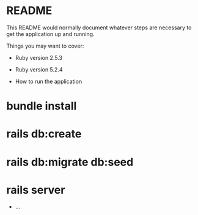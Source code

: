 # README

This README would normally document whatever steps are necessary to get the
application up and running.

Things you may want to cover:

* Ruby version
  2.5.3
  
* Ruby version
  5.2.4

* How to run the application
 # bundle install
 # rails db:create
 # rails db:migrate db:seed
 # rails server
* ...
